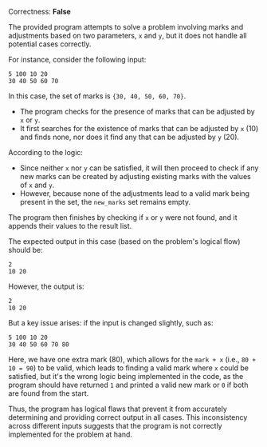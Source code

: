 Correctness: **False**

The provided program attempts to solve a problem involving marks and adjustments based on two parameters, `x` and `y`, but it does not handle all potential cases correctly. 

For instance, consider the following input:

```
5 100 10 20
30 40 50 60 70
```

In this case, the set of marks is `{30, 40, 50, 60, 70}`. 

- The program checks for the presence of marks that can be adjusted by `x` or `y`.
- It first searches for the existence of marks that can be adjusted by `x` (10) and finds none, nor does it find any that can be adjusted by `y` (20).

According to the logic:
- Since neither `x` nor `y` can be satisfied, it will then proceed to check if any new marks can be created by adjusting existing marks with the values of `x` and `y`.
- However, because none of the adjustments lead to a valid mark being present in the set, the `new_marks` set remains empty.

The program then finishes by checking if `x` or `y` were not found, and it appends their values to the result list.

The expected output in this case (based on the problem's logical flow) should be:
```
2
10 20
```

However, the output is:
```
2
10 20
```

But a key issue arises: if the input is changed slightly, such as:

```
5 100 10 20
30 40 50 60 70 80
```

Here, we have one extra mark (80), which allows for the `mark + x` (i.e., `80 + 10 = 90`) to be valid, which leads to finding a valid mark where `x` could be satisfied, but it's the wrong logic being implemented in the code, as the program should have returned `1` and printed a valid new mark or `0` if both are found from the start. 

Thus, the program has logical flaws that prevent it from accurately determining and providing correct output in all cases. This inconsistency across different inputs suggests that the program is not correctly implemented for the problem at hand.